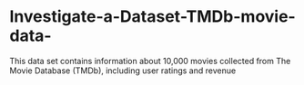# Investigate-a-Dataset-TMDb-movie-data-
This data set contains information about 10,000 movies collected from The Movie Database (TMDb), including user ratings and revenue
